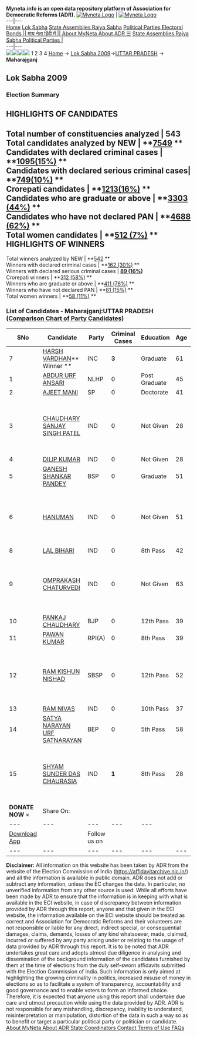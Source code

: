 **Myneta.info is an open data repository platform of Association for Democratic Reforms (ADR).**
[![Myneta Logo](https://www.myneta.info/lib/img/myneta-logo.png)](https://www.myneta.info/) | [![Myneta Logo](https://www.myneta.info/lib/img/adr-logo.png)](https://adrindia.org)  
---|---  
[Home](https://www.myneta.info/) [Lok Sabha](https://www.myneta.info/#ls "Lok Sabha") [ State Assemblies ](https://www.myneta.info/#sa "State Assemblies") [Rajya Sabha](https://www.myneta.info/#rs "Rajya Sabha") [Political Parties ](https://www.myneta.info/party "Political Parties") [ Electoral Bonds ](https://www.myneta.info/electoral_bonds "Electoral Bonds") [ || माय नेता हिंदी में || ](https://translate.google.co.in/translate?prev=hp&hl=en&js=y&u=www.myneta.info&sl=en&tl=hi&history_state0=) [ About MyNeta ](https://adrindia.org/content/about-myneta) [ About ADR ](https://adrindia.org/about-adr/who-we-are) [☰](javascript:void\(0\))
[ State Assemblies ](https://www.myneta.info/#sa "State Assemblies") [ Rajya Sabha ](https://www.myneta.info/#rs "Rajya Sabha") [ Political Parties ](https://www.myneta.info/party "Political Parties")
|   
---|---  
![](https://www.myneta.info/lib/img/banner/banner-1.png)![](https://www.myneta.info/lib/img/banner/banner-2.png)![](https://www.myneta.info/lib/img/banner/banner-3.png)![](https://www.myneta.info/lib/img/banner/banner-4.png)
1  2  3  4 
[Home](https://www.myneta.info/) → [Lok Sabha 2009](https://www.myneta.info/ls2009/)→[UTTAR PRADESH](https://www.myneta.info/ls2009/index.php?action=show_constituencies&state_id=24) → **Maharajganj**
### 
## Lok Sabha 2009
###  Election Summary 
HIGHLIGHTS OF CANDIDATES  
---  
Total number of constituencies analyzed |  543   
Total candidates analyzed by NEW | **[7549](https://www.myneta.info/ls2009/index.php?action=summary&subAction=candidates_analyzed&sort=candidate#summary) **  
Candidates with declared criminal cases | **[1095(15%)](https://www.myneta.info/ls2009/index.php?action=summary&subAction=crime&sort=candidate#summary) **  
Candidates with declared serious criminal cases| **[749(10%)](https://www.myneta.info/ls2009/index.php?action=summary&subAction=serious_crime&sort=candidate#summary) **  
Crorepati candidates | **[1213(16%)](https://www.myneta.info/ls2009/index.php?action=summary&subAction=crorepati&sort=candidate#summary) **  
Candidates who are graduate or above | **[3303 (44%)](https://www.myneta.info/ls2009/index.php?action=summary&subAction=education&sort=candidate#summary) **  
Candidates who have not declared PAN | **[4688 (62%)](https://www.myneta.info/ls2009/index.php?action=summary&subAction=without_pan&sort=candidate#summary) **  
Total women candidates | **[512 (7%)](https://www.myneta.info/ls2009/index.php?action=summary&subAction=women_candidate&sort=candidate#summary) **  
HIGHLIGHTS OF WINNERS  
---  
Total winners analyzed by NEW | **[542](https://www.myneta.info/ls2009/index.php?action=summary&subAction=winner_analyzed&sort=candidate#summary) **  
Winners with declared criminal cases | **[162 (30%)](https://www.myneta.info/ls2009/index.php?action=summary&subAction=winner_crime&sort=candidate#summary) **  
Winners with declared serious criminal cases | **[89 (16%)](https://www.myneta.info/ls2009/index.php?action=summary&subAction=winner_serious_crime&sort=candidate#summary)**  
Crorepati winners | **[312 (58%)](https://www.myneta.info/ls2009/index.php?action=summary&subAction=winner_crorepati&sort=candidate#summary) **  
Winners who are graduate or above | **[411 (76%)](https://www.myneta.info/ls2009/index.php?action=summary&subAction=winner_education&sort=candidate#summary) **  
Winners who have not declared PAN | **[81 (15%)](https://www.myneta.info/ls2009/index.php?action=summary&subAction=winner_without_pan&sort=candidate#summary) **  
Total women winners | **[58 (11%)](https://www.myneta.info/ls2009/index.php?action=summary&subAction=winner_women&sort=candidate#summary) **  
### List of Candidates - Maharajganj:UTTAR PRADESH ([Comparison Chart of Party Candidates](https://www.myneta.info/ls2009/comparisonchart.php?constituency_id=90))
SNo | Candidate| Party| Criminal Cases| Education| Age| Total Assets| Liabilities  
---|---|---|---|---|---|---|---  
7  | [HARSH VARDHAN](https://www.myneta.info/ls2009/candidate.php?candidate_id=991)** Winner ** | INC | **3** | Graduate| 61 | Rs 1,70,50,000 ~ 1 Crore+ | Rs 11,12,000 ~ 11 Lacs+  
1  | [ABDUR URF ANSARI](https://www.myneta.info/ls2009/candidate.php?candidate_id=985) | NLHP | 0 | Post Graduate| 45 | Rs 23,67,000 ~ 23 Lacs+ | Rs 0 ~   
2  | [AJEET MANI](https://www.myneta.info/ls2009/candidate.php?candidate_id=986) | SP | 0 | Doctorate| 41 | Rs 1,97,09,687 ~ 1 Crore+ | Rs 6,75,417 ~ 6 Lacs+  
3  | [CHAUDHARY SANJAY SINGH PATEL](https://www.myneta.info/ls2009/candidate.php?candidate_id=998) | IND | 0 | Not Given| 28 | ![](https://myneta.info/image_v2.php?myneta_folder=ls2009&candidate_id=998&col=ta) | ![](https://myneta.info/image_v2.php?myneta_folder=ls2009&candidate_id=998&col=lia)  
4  | [DILIP KUMAR](https://www.myneta.info/ls2009/candidate.php?candidate_id=988) | IND | 0 | Not Given| 28 | Rs 2,64,500 ~ 2 Lacs+ | Rs 0 ~   
5  | [GANESH SHANKAR PANDEY](https://www.myneta.info/ls2009/candidate.php?candidate_id=989) | BSP | 0 | Graduate| 51 | Rs 1,55,48,924 ~ 1 Crore+ | Rs 6,62,717 ~ 6 Lacs+  
6  | [HANUMAN](https://www.myneta.info/ls2009/candidate.php?candidate_id=990) | IND | 0 | Not Given| 51 | ![](https://myneta.info/image_v2.php?myneta_folder=ls2009&candidate_id=990&col=ta) | ![](https://myneta.info/image_v2.php?myneta_folder=ls2009&candidate_id=990&col=lia)  
8  | [LAL BIHARI](https://www.myneta.info/ls2009/candidate.php?candidate_id=992) | IND | 0 | 8th Pass| 42 | Rs 10,56,500 ~ 10 Lacs+ | Rs 0 ~   
9  | [OMPRAKASH CHATURVEDI](https://www.myneta.info/ls2009/candidate.php?candidate_id=993) | IND | 0 | Not Given| 63 | ![](https://myneta.info/image_v2.php?myneta_folder=ls2009&candidate_id=993&col=ta) | ![](https://myneta.info/image_v2.php?myneta_folder=ls2009&candidate_id=993&col=lia)  
10  | [PANKAJ CHAUDHARY](https://www.myneta.info/ls2009/candidate.php?candidate_id=994) | BJP | 0 | 12th Pass| 39 | Rs 4,37,54,559 ~ 4 Crore+ | Rs 16,59,000 ~ 16 Lacs+  
11  | [PAWAN KUMAR](https://www.myneta.info/ls2009/candidate.php?candidate_id=995) | RPI(A) | 0 | 8th Pass| 39 | Rs 2,57,11,000 ~ 2 Crore+ | Rs 37,67,909 ~ 37 Lacs+  
12  | [RAM KISHUN NISHAD](https://www.myneta.info/ls2009/candidate.php?candidate_id=996) | SBSP | 0 | 12th Pass| 52 | ![](https://myneta.info/image_v2.php?myneta_folder=ls2009&candidate_id=996&col=ta) | ![](https://myneta.info/image_v2.php?myneta_folder=ls2009&candidate_id=996&col=lia)  
13  | [RAM NIVAS](https://www.myneta.info/ls2009/candidate.php?candidate_id=997) | IND | 0 | 10th Pass| 37 | Rs 2,06,000 ~ 2 Lacs+ | Rs 0 ~   
14  | [SATYA NARAYAN URF SATNARAYAN](https://www.myneta.info/ls2009/candidate.php?candidate_id=999) | BEP | 0 | 5th Pass| 58 | Rs 1,00,000 ~ 1 Lacs+ | Rs 0 ~   
15  | [SHYAM SUNDER DAS CHAURASIA](https://www.myneta.info/ls2009/candidate.php?candidate_id=1000) | IND | **1** | 8th Pass| 28 | ![](https://myneta.info/image_v2.php?myneta_folder=ls2009&candidate_id=1000&col=ta) | ![](https://myneta.info/image_v2.php?myneta_folder=ls2009&candidate_id=1000&col=lia)  
|  **DONATE NOW** × |  Share On:  | [](https://api.whatsapp.com/send?text=https%3A%2F%2Fmyneta.info%2Fpunjab2022%2Findex.php%3Faction%3Dshow_constituencies%26state_id%3D19) | [](https://www.facebook.com/sharer/sharer.php?u=https%3A%2F%2Fmyneta.info%2Fpunjab2022%2Findex.php%3Faction%3Dshow_constituencies%26state_id%3D19) | [](https://twitter.com/share?url=https%3A%2F%2Fmyneta.info%2Fpunjab2022%2Findex.php%3Faction%3Dshow_constituencies%26state_id%3D19)  
---|---|---|---|---  
| [ Download App ](https://play.google.com/store/apps/details?id=com.webrosoft.myneta1&pcampaignid=pcampaignidMKT-Other-global-all-co-prtnr-py-PartBadge-Mar2515-1) | [](https://play.google.com/store/apps/details?id=com.webrosoft.myneta1&pcampaignid=pcampaignidMKT-Other-global-all-co-prtnr-py-PartBadge-Mar2515-1) |  Follow us on  | [](https://www.facebook.com/adrindia.org/) | [](https://twitter.com/adrspeaks) | [](https://groups.google.com/g/national-election-watch?hl=en&pli=1) | [](https://www.instagram.com/adrspeaks/) | [](https://www.youtube.com/user/adrspeaks) | [](https://sharechat.com/profile/adrspeaks)  
---|---|---|---|---|---|---|---|---  
**Disclaimer:** All information on this website has been taken by ADR from the website of the Election Commission of India (https://affidavitarchive.nic.in/) and all the information is available in public domain. ADR does not add or subtract any information, unless the EC changes the data. In particular, no unverified information from any other source is used. While all efforts have been made by ADR to ensure that the information is in keeping with what is available in the ECI website, in case of discrepancy between information provided by ADR through this report, anyone and that given in the ECI website, the information available on the ECI website should be treated as correct and Association for Democratic Reforms and their volunteers are not responsible or liable for any direct, indirect special, or consequential damages, claims, demands, losses of any kind whatsoever, made, claimed, incurred or suffered by any party arising under or relating to the usage of data provided by ADR through this report. It is to be noted that ADR undertakes great care and adopts utmost due diligence in analysing and dissemination of the background information of the candidates furnished by them at the time of elections from the duly self-sworn affidavits submitted with the Election Commission of India. Such information is only aimed at highlighting the growing criminality in politics, increased misuse of money in elections so as to facilitate a system of transparency, accountability and good governance and to enable voters to form an informed choice. Therefore, it is expected that anyone using this report shall undertake due care and utmost precaution while using the data provided by ADR. ADR is not responsible for any mishandling, discrepancy, inability to understand, misinterpretation or manipulation, distortion of the data in such a way so as to benefit or target a particular political party or politician or candidate. 
[ About MyNeta ](https://adrindia.org/content/about-myneta) [ About ADR ](https://adrindia.org/about-adr/who-we-are) [ State Coordinators ](https://adrindia.org/about-adr/state-coordinators) [ Contact ](https://adrindia.org/contact-us) [ Terms of Use ](https://adrindia.org/content/adr-terms-use) [ FAQs ](https://adrindia.org/content/faqs)
